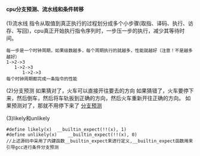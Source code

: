 #### cpu分支预测、流水线和条件转移
(1)流水线
指令从取值到真正执行的过程划分成多个小步骤(取指、译码、执行、访存、写回)，cpu真正开始执行指令序列时，一步压一步的执行，减少其等待时间。
```
每一步是一个时钟周期，如果级数越多，每个周期执行的就越多，性能就越好（注意！不是越多越好）
1->2->3
   1->2->3
      1->2->3
每个时钟周期都完成一条指令的性能      
```

(2)分支预测
如果猜对了，火车可以直接开往要去的方向
如果猜错了，火车要停下来，然后倒车，然后将车轨扳到正确的方向，然后火车重新开往正确的方向。
如果预测对了，那就不用停下来了
[分支预测](https://www.cnblogs.com/yangecnu/p/4196026.html)

(3)likely和unlikely
```
#define likely(x)  __builtin_expect(!!(x), 1)
#define unlikely(x)    __builtin_expect(!!(x), 0)
//上述源码中采用了内建函数__builtin_expect来进行定义,__builtin_expect函数用来引导gcc进行条件分支预测
```

